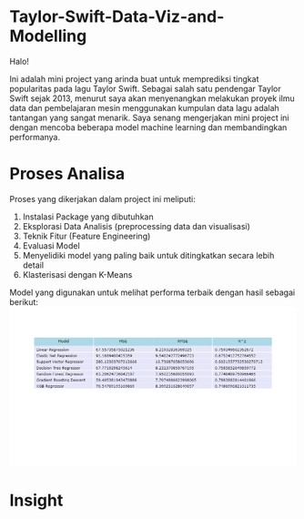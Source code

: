 # Taylor-Swift-Data-Viz-and-Modelling

Halo! 

Ini adalah mini project yang arinda buat untuk memprediksi tingkat popularitas pada lagu Taylor Swift.
Sebagai salah satu pendengar Taylor Swift sejak 2013, menurut saya akan menyenangkan melakukan proyek ilmu data dan pembelajaran mesin menggunakan kumpulan data lagu adalah tantangan yang sangat menarik. Saya senang mengerjakan mini project ini dengan mencoba beberapa model machine learning dan membandingkan performanya.

# Proses Analisa

Proses yang dikerjakan dalam project ini meliputi:
1. Instalasi Package yang dibutuhkan
2. Eksplorasi Data Analisis (preprocessing data dan visualisasi)
3. Teknik Fitur (Feature Engineering)
4. Evaluasi Model
5. Menyelidiki model yang paling baik untuk ditingkatkan secara lebih detail
6. Klasterisasi dengan K-Means

Model yang digunakan untuk melihat performa terbaik dengan hasil sebagai berikut:
![Tabel Perbandingan Performa Model Regresi](https://github.com/arindalestari/Taylor-Swift-Data-Viz-and-Modelling/blob/main/newplot%20(1).png)

# Insight



